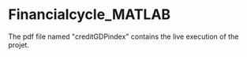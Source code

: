 # Financialcycle_MATLAB
The pdf file named "creditGDPindex" contains the live execution of the projet. 
